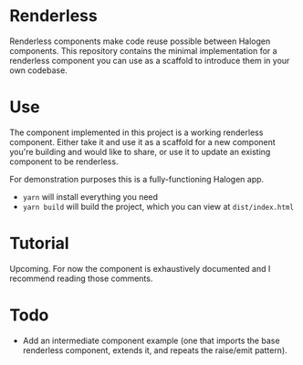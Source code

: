 # Renderless

Renderless components make code reuse possible between Halogen components. This repository contains the minimal implementation for a renderless component you can use as a scaffold to introduce them in your own codebase.

# Use

The component implemented in this project is a working renderless component. Either take it and use it as a scaffold for a new component you're building and would like to share, or use it to update an existing component to be renderless.

For demonstration purposes this is a fully-functioning Halogen app.

- `yarn` will install everything you need
- `yarn build` will build the project, which you can view at `dist/index.html`

# Tutorial

Upcoming. For now the component is exhaustively documented and I recommend reading those comments.

# Todo

- Add an intermediate component example (one that imports the base renderless component, extends it, and repeats the raise/emit pattern).
